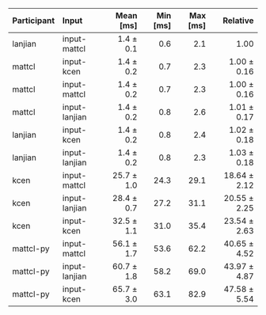 | Participant | Input | Mean [ms] | Min [ms] | Max [ms] | Relative |
|:---|:---|---:|---:|---:|---:|
| lanjian | input-mattcl | 1.4 ± 0.1 | 0.6 | 2.1 | 1.00 |
| mattcl | input-kcen | 1.4 ± 0.2 | 0.7 | 2.3 | 1.00 ± 0.16 |
| mattcl | input-mattcl | 1.4 ± 0.2 | 0.7 | 2.3 | 1.00 ± 0.16 |
| mattcl | input-lanjian | 1.4 ± 0.2 | 0.8 | 2.6 | 1.01 ± 0.17 |
| lanjian | input-kcen | 1.4 ± 0.2 | 0.8 | 2.4 | 1.02 ± 0.18 |
| lanjian | input-lanjian | 1.4 ± 0.2 | 0.8 | 2.3 | 1.03 ± 0.18 |
| kcen | input-mattcl | 25.7 ± 1.0 | 24.3 | 29.1 | 18.64 ± 2.12 |
| kcen | input-lanjian | 28.4 ± 0.7 | 27.2 | 31.1 | 20.55 ± 2.25 |
| kcen | input-kcen | 32.5 ± 1.1 | 31.0 | 35.4 | 23.54 ± 2.63 |
| mattcl-py | input-mattcl | 56.1 ± 1.7 | 53.6 | 62.2 | 40.65 ± 4.52 |
| mattcl-py | input-lanjian | 60.7 ± 1.8 | 58.2 | 69.0 | 43.97 ± 4.87 |
| mattcl-py | input-kcen | 65.7 ± 3.0 | 63.1 | 82.9 | 47.58 ± 5.54 |
